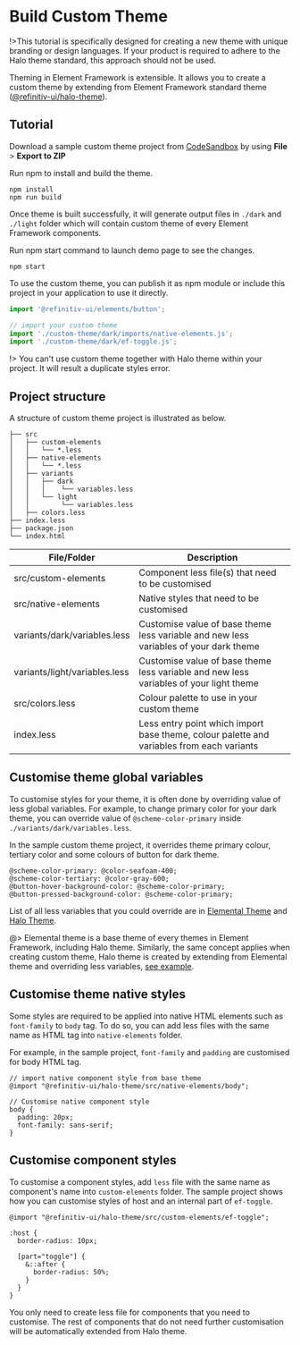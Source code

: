 <!--
type: page
title: Custom Theme
location: ./guides/custom-theme
layout: default
-->

# Build Custom Theme

!>This tutorial is specifically designed for creating a new theme with unique branding or design languages. If your product is required to adhere to the Halo theme standard, this approach should not be used.

Theming in Element Framework is extensible. It allows you to create a custom theme by extending from Element Framework standard theme ([@refinitiv-ui/halo-theme](https://www.npmjs.com/package/@refinitiv-ui/halo-theme)).

## Tutorial

Download a sample custom theme project from [CodeSandbox](https://codesandbox.io/s/custom-theme-m9ssq4?file=/package.json) by using **File** > **Export to ZIP**

Run npm to install and build the theme.

```console
npm install
npm run build
```

Once theme is built successfully, it will generate output files in `./dark` and `./light` folder which will contain custom theme of every Element Framework components. 

Run npm start command to launch demo page to see the changes.

```console
npm start
```

To use the custom theme, you can publish it as npm module or include this project in your application to use it directly.

```javascript
import '@refinitiv-ui/elements/button';

// import your custom theme
import './custom-theme/dark/imports/native-elements.js';
import './custom-theme/dark/ef-toggle.js';
```

!> You can't use custom theme together with Halo theme within your project. It will result a duplicate styles error.

## Project structure

A structure of custom theme project is illustrated as below.

```console
├── src
│   ├── custom-elements
│   │   └── *.less
│   ├── native-elements
│   │   └── *.less
│   ├── variants
│   │   ├── dark
│   │   │    └── variables.less
│   │   └── light
│   │        └── variables.less
│   ├── colors.less
├── index.less
├── package.json
└── index.html
```

| File/Folder                   | Description                                                                               |
| ----------------------------- | ----------------------------------------------------------------------------------------- |
| src/custom-elements           | Component less file(s) that need to be customised                                         |
| src/native-elements           | Native styles that need to be customised                                                  |
| variants/dark/variables.less  | Customise value of base theme less variable and new less variables of your dark theme     |
| variants/light/variables.less | Customise value of base theme less variable and new less variables of your light theme    |
| src/colors.less               | Colour palette to use in your custom theme                                                |
| index.less                    | Less entry point which import base theme, colour palette and variables from each variants |


## Customise theme global variables

To customise styles for your theme, it is often done by overriding value of less global variables. For example, to change primary color for your dark theme, you can override value of `@scheme-color-primary` inside `./variants/dark/variables.less`.

In the sample custom theme project, it overrides theme primary colour, tertiary color and some colours of button for dark theme.

```less
@scheme-color-primary: @color-seafoam-400;
@scheme-color-tertiary: @color-gray-600;
@button-hover-background-color: @scheme-color-primary;
@button-pressed-background-color: @scheme-color-primary;
```

List of all less variables that you could override are in [Elemental Theme](https://github.com/Refinitiv/refinitiv-ui/blob/v6/packages/elemental-theme/src/variables.less) and [Halo Theme](https://github.com/Refinitiv/refinitiv-ui/blob/v6/packages/halo-theme/src/variants/dark/variables.less).

@> Elemental theme is a base theme of every themes in Element Framework, including Halo theme. Similarly, the same concept applies when creating custom theme, Halo theme is created by extending from Elemental theme and overriding less variables, [see example](https://github.com/Refinitiv/refinitiv-ui/blob/v6/packages/halo-theme/src/variants/dark/overrides.less).

## Customise theme native styles

Some styles are required to be applied into native HTML elements such as `font-family` to `body` tag. To do so, you can add less files with the same name as HTML tag into `native-elements` folder.

For example, in the sample project, `font-family` and `padding` are customised for body HTML tag.

```less
// import native component style from base theme
@import "@refinitiv-ui/halo-theme/src/native-elements/body";

// Customise native component style
body {
  padding: 20px;
  font-family: sans-serif;
}
```

## Customise component styles

To customise a component styles, add `less` file with the same name as component's name into `custom-elements` folder. The sample project shows how you can customise styles of host and an internal part of `ef-toggle`.

```less
@import "@refinitiv-ui/halo-theme/src/custom-elements/ef-toggle";

:host {
  border-radius: 10px;

  [part="toggle"] {
    &::after {
      border-radius: 50%;
    }
  }
}
```

You only need to create less file for components that you need to customise. The rest of components that do not need further customisation will be automatically extended from Halo theme.


